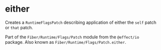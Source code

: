 # either

Creates a `RuntimeFlagsPatch` describing application of either the `self`
patch or `that` patch.

Part of the `Fiber/Runtime/Flags/Patch` module from the `@effect/io` package. Also known as `Fiber/Runtime/Flags/Patch.either`.

